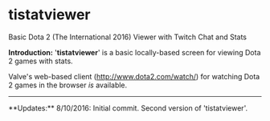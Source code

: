 # tistatviewer
Basic Dota 2 (The International 2016) Viewer with Twitch Chat and Stats

**Introduction:**
'**tistatviewer**' is a basic locally-based screen for viewing Dota 2 games with stats. 

Valve's web-based client (http://www.dota2.com/watch/) for watching Dota 2 games in the browser _is_ available. 

<hr /> 
**Updates:**
8/10/2016: Initial commit. Second version of 'tistatviewer'.
